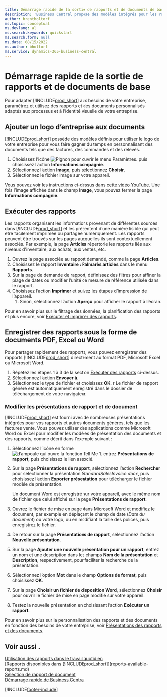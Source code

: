 ```yaml
---
title: Démarrage rapide de la sortie de rapports et de documents de base
description: 'Business Central propose des modèles intégrés pour les rapports et les documents, avec de nombreuses options de personnalisation pour les adapter aux besoins de votre entreprise.'
author: brentholtorf
ms.topic: conceptual
ms.devlang: al
ms.search.keywords: quickstart
ms.search.form: null
ms.date: 08/15/2022
ms.author: bholtorf
ms.service: dynamics-365-business-central
---
```


# <a name="basic-reports-and-documents-output-quick-start"></a>Démarrage rapide de la sortie de rapports et de documents de base

Pour adapter [!INCLUDE[prod_short](includes/prod_short.md)] aux besoins de votre entreprise, paramétrez et utilisez des rapports et des documents personnalisés adaptés aux processus et à l’identité visuelle de votre entreprise.

## <a name="add-your-company-logo-to-documents"></a>Ajouter un logo d’entreprise aux documents

[!INCLUDE[prod_short](includes/prod_short.md)] possède des modèles définis pour utiliser le logo de votre entreprise pour vous faire gagner du temps en personnalisant des documents tels que des factures, des commandes et des relevés.

1. Choisissez l’icône ![Pignon pour ouvrir le menu Paramètres.](media/ui-experience/settings_icon_small.png) puis choisissez l’action **Informations compagnie**.
2. Sélectionnez l’action **Image**, puis sélectionnez **Choisir**.
3. Sélectionnez le fichier image sur votre appareil.

Vous pouvez voir les instructions ci-dessus dans [cette vidéo YouTube](https://www.youtube.com/watch?v=AatXbKF1NGg). Une fois l’image affichée dans le champ **Image**, vous pouvez fermer la page **Informations compagnie**.

## <a name="run-reports"></a>Exécuter des rapports

Les rapports organisent les informations provenant de différentes sources dans [!INCLUDE[prod_short](includes/prod_short.md)] et les présentent d’une manière lisible qui peut être facilement imprimée ou partagée numériquement. Les rapports peuvent être trouvés sur les pages auxquelles ils sont contextuellement associés. Par exemple, la page **Articles** répertorie les rapports liés aux niveaux d'inventaire, aux achats, aux ventes, etc.

1. Ouvrez la page associée au rapport demandé, comme la page **Articles**.
2. Choisissez le rapport **Inventaire : Palmarès articles** dans le menu **Rapports**.
3. Sur la page de demande de rapport, définissez des filtres pour affiner la plage de dates ou modifier l’unité de mesure de référence utilisée dans le rapport.
4. Choisissez l’action **Imprimer** et suivez les étapes d’impression de l’appareil.
    1. Sinon, sélectionnez l’action **Aperçu** pour afficher le rapport à l’écran.

Pour en savoir plus sur le filtrage des données, la planification des rapports et plus encore, voir [Exécuter et imprimer des rapports](ui-work-report.md).

## <a name="save-reports-as-pdf-excel-or-word-documents"></a>Enregistrer des rapports sous la forme de documents PDF, Excel ou Word

Pour partager rapidement des rapports, vous pouvez enregistrer des rapports [!INCLUDE[prod_short](includes/prod_short.md)] directement au format PDF, Microsoft Excel ou Microsoft Word.

1. Répétez les étapes 1 à 3 de la section [Exécuter des rapports](#run-reports) ci-dessus.
2. Sélectionnez l’action **Envoyer à**.
3. Sélectionnez le type de fichier et choisissez **OK**.
r Le fichier de rapport généré est automatiquement enregistré dans le dossier de téléchargement de votre navigateur.

### <a name="change-report-and-document-layouts"></a>Modifier les présentations de rapport et de document

[!INCLUDE[prod_short](includes/prod_short.md)] est fourni avec de nombreuses présentations intégrées pour vos rapports et autres documents générés, tels que les factures vente. Vous pouvez utiliser des applications comme Microsoft Word ou Excel pour modifier les modèles de présentation des documents et des rapports, comme décrit dans l’exemple suivant :

1. Sélectionnez l’icône en forme ![d’ampoule qui ouvre la fonction Tell Me 1.](media/ui-search/search_small.png "Dites-moi ce que vous voulez faire") entrez **Présentations de rapport**, puis choisissez le lien associé.
2. Sur la page **Présentations de rapport**, sélectionnez l’action **Rechercher** pour sélectionner la présentation *StandardSalesInvoice.docx*, puis choisissez l’action **Exporter présentation** pour télécharger le fichier modèle de présentation.

    Un document Word est enregistré sur votre appareil, avec le même nom de fichier que celui affiché sur la page **Présentations de rapport**.
3. Ouvrez le fichier de mise en page dans Microsoft Word et modifiez le document, par exemple en déplaçant le champ de date (*Date du document*) ou votre logo, ou en modifiant la taille des polices, puis enregistrez le fichier.
4. De retour sur la page **Présentations de rapport**, sélectionnez l’action **Nouvelle présentation**.
5. Sur la page **Ajouter une nouvelle présentation pour un rapport**, entrez un nom et une description dans les champs **Nom de la présentation** et **Description**, respectivement, pour faciliter la recherche de la présentation.
6. Sélectionnez l’option **Mot** dans le champ **Options de format**, puis choisissez **OK**.
7. Sur la page **Choisir un fichier de disposition Word**, sélectionnez **Choisir** pour ouvrir le fichier de mise en page modifié sur votre appareil.
8. Testez la nouvelle présentation en choisissant l’action **Exécuter un rapport**.

Pour en savoir plus sur la personnalisation des rapports et des documents en fonction des besoins de votre entreprise, voir [Présentations des rapports et des documents](ui-manage-report-layouts.md).

## <a name="see-also"></a>Voir aussi .

[Utilisation des rapports dans le travail quotidien](reports-use-reports.md)  
[Rapports disponibles dans [!INCLUDE[prod_short](includes/prod_short.md)]](reports-available-reports.md)  
[Sélection de rapport de document](across-report-selections.md)  
[Démarrage rapide de Business Central](quick-start-business-central.md)  

[!INCLUDE[footer-include](includes/footer-banner.md)]
